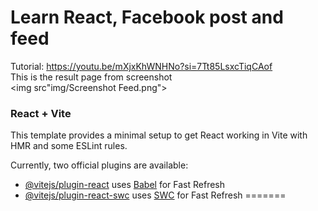 # Learn React, Facebook post and feed
Tutorial: https://youtu.be/mXjxKhWNHNo?si=7Tt85LsxcTiqCAof <br>
This is the result page from screenshot <br>
<img src"img/Screenshot Feed.png">

### React + Vite

This template provides a minimal setup to get React working in Vite with HMR and some ESLint rules.

Currently, two official plugins are available:

- [@vitejs/plugin-react](https://github.com/vitejs/vite-plugin-react/blob/main/packages/plugin-react/README.md) uses [Babel](https://babeljs.io/) for Fast Refresh
- [@vitejs/plugin-react-swc](https://github.com/vitejs/vite-plugin-react-swc) uses [SWC](https://swc.rs/) for Fast Refresh
=======
